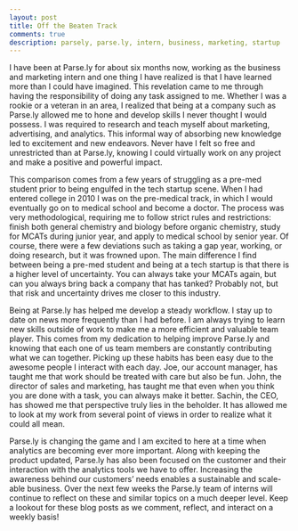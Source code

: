 ```yaml
---
layout: post
title: Off the Beaten Track
comments: true
description: parsely, parse.ly, intern, business, marketing, startup
---
```


I have been at Parse.ly for about six months now, working as the business and marketing intern and one thing I have realized is that I have learned more than I could have imagined. This revelation came to me through having the responsibility of doing any task assigned to me. Whether I was a rookie or a veteran in an area, I realized that being at a company such as Parse.ly allowed me to hone and develop skills I never thought I would possess. I was required to research and teach myself about marketing, advertising, and analytics. This informal way of absorbing new knowledge led to excitement and new endeavors. Never have I felt so free and unrestricted than at Parse.ly, knowing I could virtually work on any project and make a positive and powerful impact.

This comparison comes from a few years of struggling as a pre-med student prior to being engulfed in the tech startup scene. When I had entered college in 2010 I was on the pre-medical track, in which I would eventually go on to medical school and become a doctor. The process was very methodological, requiring me to follow strict rules and restrictions: finish both general chemistry and biology before organic chemistry, study for MCATs during junior year, and apply to medical school by senior year. Of course, there were a few deviations such as taking a gap year, working, or doing research, but it was frowned upon. The main difference I find between being a pre-med student and being at a tech startup is that there is a higher level of uncertainty. You can always take your MCATs again, but can you always bring back a company that has tanked? Probably not, but that risk and uncertainty drives me closer to this industry.

Being at Parse.ly has helped me develop a steady workflow. I stay up to date on news more frequently than I had before. I am always trying to learn new skills outside of work to make me a more efficient and valuable team player. This comes from my dedication to helping improve Parse.ly and knowing that each one of us team members are constantly contributing what we can together. Picking up these habits has been easy due to the awesome people I interact with each day. Joe, our account manager, has taught me that work should be treated with care but also be fun. John, the director of sales and marketing, has taught me that even when you think you are done with a task, you can always make it better. Sachin, the CEO, has showed me that perspective truly lies in the beholder. It has allowed me to look at my work from several point of views in order to realize what it could all mean.

Parse.ly is changing the game and I am excited to here at a time when analytics are becoming ever more important. Along with keeping the product updated, Parse.ly has also been focused on the customer and their interaction with the analytics tools we have to offer. Increasing the awareness behind our customers’ needs enables a sustainable and scale-able business. Over the next few weeks the Parse.ly team of interns will continue to reflect on these and similar topics on a much deeper level. Keep a lookout for these blog posts as we comment, reflect, and interact on a weekly basis!